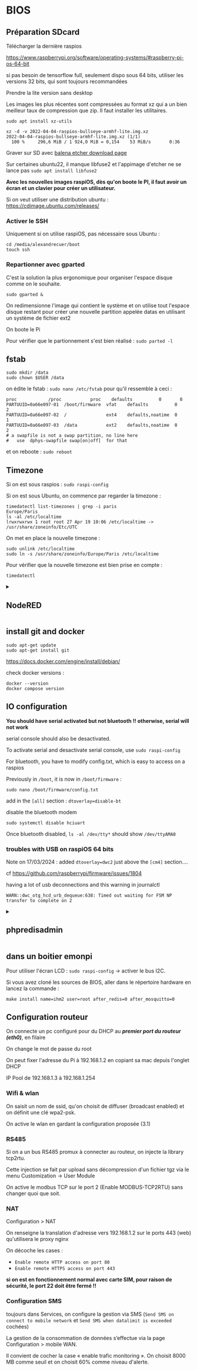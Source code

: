# BIOS

## Préparation SDcard

Télécharger la dernière raspios 

https://www.raspberrypi.org/software/operating-systems/#raspberry-pi-os-64-bit

si pas besoin de tensorflow full, seulement dispo sous 64 bits, utiliser les versions 32 bits, qui sont toujours recommandées

Prendre la lite version sans desktop

Les images les plus récentes sont compressées au format xz qui a un bien meilleur taux de compression que zip. Il faut installer les utilitaires.
```
sudo apt install xz-utils

xz -d -v 2022-04-04-raspios-bullseye-armhf-lite.img.xz
2022-04-04-raspios-bullseye-armhf-lite.img.xz (1/1)
  100 %     296,6 MiB / 1 924,0 MiB = 0,154    53 MiB/s       0:36
```

Graver sur SD avec [balena etcher download page](https://www.balena.io/etcher/)

Sur certaines ubuntu22, il manque libfuse2 et l'appimage d'etcher ne se lance pas `sudo apt install libfuse2`

**Avec les nouvelles images raspiOS, dès qu'on boote le PI, il faut avoir un écran et un clavier pour créer un utilisateur.**

Si on veut utiliser une distribution ubuntu : https://cdimage.ubuntu.com/releases/

### Activer le SSH

Uniquement si on utilise raspiOS, pas nécessaire sous Ubuntu :
```
cd /media/alexandrecuer/boot
touch ssh
```

### Repartionner avec gparted

C'est la solution la plus ergonomique pour organiser l'espace disque comme on le souhaite.
```
sudo gparted &
```
On redimensionne l'image qui contient le système et on utilise tout l'espace disque restant pour créer une nouvelle partition appelée datas en utilisant un système de fichier ext2

On boote le Pi

Pour vérifier que le partionnement s'est bien réalisé : `sudo parted -l`

## fstab
```
sudo mkdir /data
sudo chown $USER /data
```
on édite le fstab : `sudo nano /etc/fstab` pour qu'il ressemble à ceci :
```
proc            /proc           proc    defaults          0       0
PARTUUID=0a66e097-01  /boot/firmware  vfat    defaults          0       2
PARTUUID=0a66e097-02  /               ext4    defaults,noatime  0       1
PARTUUID=0a66e097-03  /data           ext2    defaults,noatime  0       2
# a swapfile is not a swap partition, no line here
#   use  dphys-swapfile swap[on|off]  for that
```
et on reboote :  `sudo reboot`

## Timezone

Si on est sous raspios : `sudo raspi-config`

Si on est sous Ubuntu, on commence par regarder la timezone :
```
timedatectl list-timezones | grep -i paris
Europe/Paris
ls -al /etc/localtime 
lrwxrwxrwx 1 root root 27 Apr 19 10:06 /etc/localtime -> /usr/share/zoneinfo/Etc/UTC
```
On met en place la nouvelle timezone :
```
sudo unlink /etc/localtime
sudo ln -s /usr/share/zoneinfo/Europe/Paris /etc/localtime
```
Pour vérifier que la nouvelle timezone est bien prise en compte :
```
timedatectl
```

<details id=1>
<summary><h2>NodeRED</h2></summary>

Why not ?

```
bash <(curl -sL https://raw.githubusercontent.com/node-red/linux-installers/master/deb/update-nodejs-and-nodered)
sudo systemctl enable nodered.service
```

</details>

## install git and docker

```
sudo apt-get update
sudo apt-get install git
```

https://docs.docker.com/engine/install/debian/

check docker versions :

```
docker --version
docker compose version
```

## IO configuration

**You should have serial activated but not bluetooth !! otherwise, serial will not work**

serial console should also be desactivated.

To activate serial and desactivate serial console, use `sudo raspi-config`

For bluetooth, you have to modify config.txt, which is easy to access on a raspios

Previously in `/boot`, it is now in `/boot/firmware` :

```
sudo nano /boot/firmware/config.txt
```
add in the `[all]` section : `dtoverlay=disable-bt`

disable the bluetooth modem 
```
sudo systemctl disable hciuart
```
Once bluetooth disabled, `ls -al /dev/tty*` should show `/dev/ttyAMA0`

### troubles with USB on raspiOS 64 bits

Note on 17/03/2024 : added `dtoverlay=dwc2` just above the `[cm4]` section....

cf https://github.com/raspberrypi/firmware/issues/1804

having a lot of usb deconnections and this warning in journalctl 
```
WARN::dwc_otg_hcd_urb_dequeue:638: Timed out waiting for FSM NP transfer to complete on 2
```

<details id=5>
<summary><h2>phpredisadmin</h2></summary>

if you want a quick access to the redis database, without using redis-cli, you can use phpredisadmin :

```
sudo docker run -d --name=emoncms -p 8081:80 -p 7883:1883 -p 3001:3001 alexjunk/emoncms:alpine3.19_emoncms11.4.11
```
then :
```
sudo docker run -d --network=container:emoncms -e REDIS_1_HOST=127.0.0.1 -e PORT=3001 erikdubbelboer/phpredisadmin
```
stop the phpredisadmin container when you dont need any more, as there is no security 

</details>

## dans un boitier emonpi

Pour utiliser l'écran LCD : `sudo raspi-config` -> activer le bus I2C. 

Si vous avez cloné les sources de BIOS, aller dans le répertoire hardware en lancez la commande :
```
make install name=ihm2 user=root after_redis=0 after_mosquitto=0
```

## Configuration routeur

On connecte un pc configuré pour du DHCP au ***premier port du routeur (eth0)***, en filaire

On change le mot de passe du root

On peut fixer l'adresse du Pi à 192.168.1.2 en copiant sa mac depuis l'onglet DHCP

IP Pool de 192.168.1.3 à 192.168.1.254

### Wifi & wlan

On saisit un nom de ssid, qu'on choisit de diffuser (broadcast enabled) et on définit une clé wpa2-psk.

On active le wlan en gardant la configuration proposée (3.1)

### RS485

Si on a un bus RS485 promux à connecter au routeur, on injecte la library tcp2rtu.

Cette injection se fait par upload sans décompression d'un fichier tgz via le menu Customization -> User Module

On active le modbus TCP sur le port 2 (Enable MODBUS-TCP2RTU) sans changer quoi que soit.

### NAT

Configuration > NAT

On renseigne la translation d'adresse vers 192.168.1.2 sur le ports 443 (web) qu'utilisera le proxy nginx

On décoche les cases : 

- `Enable remote HTTP access on port 80` 
- `Enable remote HTTPS access on port 443`

**si on est en fonctionnement normal avec carte SIM, pour raison de sécurité, le port 22 doit être fermé !!**

### Configuration SMS

toujours dans Services, on configure la gestion via SMS (`Send SMS on connect to mobile network` et `Send SMS when datalimit is exceeded` cochées)

La gestion de la consommation de données s’effectue via la page Configuration > mobile WAN.

Il convient de cocher la case « enable trafic monitoring ». On choisit 8000 MB comme seuil et on choisit 60% comme niveau d'alerte.

